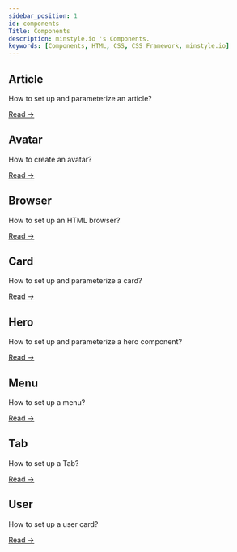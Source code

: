 ```yaml
---
sidebar_position: 1
id: components
Title: Components
description: minstyle.io 's Components.
keywords: [Components, HTML, CSS, CSS Framework, minstyle.io]
---
```


<div class="row">
    <div class="col-md-6">
        <div class="ms-card ms-border">
            <div class="ms-card-title">
                <h2>Article</h2>
            </div>
            <div class="ms-card-content">
                <p>
                    How to set up and parameterize an article?
                </p>
            </div>
            <div class="ms-card-btn">
                <a href="article" class="ms-btn ms-primary ms-outline">Read -></a>
            </div>
        </div> 
    </div>
    <div class="col-md-6">
        <div class="ms-card ms-border">
            <div class="ms-card-title">
                <h2>Avatar</h2>
            </div>
            <div class="ms-card-content">
                <p>
                    How to create an avatar?
                </p>
            </div>
            <div class="ms-card-btn">
                <a href="avatar" class="ms-btn ms-primary ms-outline">Read -></a>
            </div>
        </div> 
    </div>
    <div class="col-md-6">
        <div class="ms-card ms-border">
            <div class="ms-card-title">
                <h2>Browser</h2>
            </div>
            <div class="ms-card-content">
                <p>
                    How to set up an HTML browser?
                </p>
            </div>
            <div class="ms-card-btn">
                <a href="browser" class="ms-btn ms-primary ms-outline">Read -></a>
            </div>
        </div> 
    </div>
    <div class="col-md-6">
        <div class="ms-card ms-border">
            <div class="ms-card-title">
                <h2>Card</h2>
            </div>
            <div class="ms-card-content">
                <p>
                    How to set up and parameterize a card?
                </p>
            </div>
            <div class="ms-card-btn">
                <a href="card" class="ms-btn ms-primary ms-outline">Read -></a>
            </div>
        </div> 
    </div>
    <div class="col-md-6">
        <div class="ms-card ms-border">
            <div class="ms-card-title">
                <h2>Hero</h2>
            </div>
            <div class="ms-card-content">
                <p>
                    How to set up and parameterize a hero component?
                </p>
            </div>
            <div class="ms-card-btn">
                <a href="hero" class="ms-btn ms-primary ms-outline">Read -></a>
            </div>
        </div> 
    </div>
    <div class="col-md-6">
        <div class="ms-card ms-border">
            <div class="ms-card-title">
                <h2>Menu</h2>
            </div>
            <div class="ms-card-content">
                <p>
                    How to set up a menu?
                </p>
            </div>
            <div class="ms-card-btn">
                <a href="menu" class="ms-btn ms-primary ms-outline">Read -></a>
            </div>
        </div> 
    </div>
    <div class="col-md-6">
        <div class="ms-card ms-border">
            <div class="ms-card-title">
                <h2>Tab</h2>
            </div>
            <div class="ms-card-content">
                <p>
                    How to set up a Tab?
                </p>
            </div>
            <div class="ms-card-btn">
                <a href="tab" class="ms-btn ms-primary ms-outline">Read -></a>
            </div>
        </div> 
    </div>
    <div class="col-md-6">
        <div class="ms-card ms-border">
            <div class="ms-card-title">
                <h2>User</h2>
            </div>
            <div class="ms-card-content">
                <p>
                    How to set up a user card?
                </p>
            </div>
            <div class="ms-card-btn">
                <a href="user" class="ms-btn ms-primary ms-outline">Read -></a>
            </div>
        </div> 
    </div>
</div>